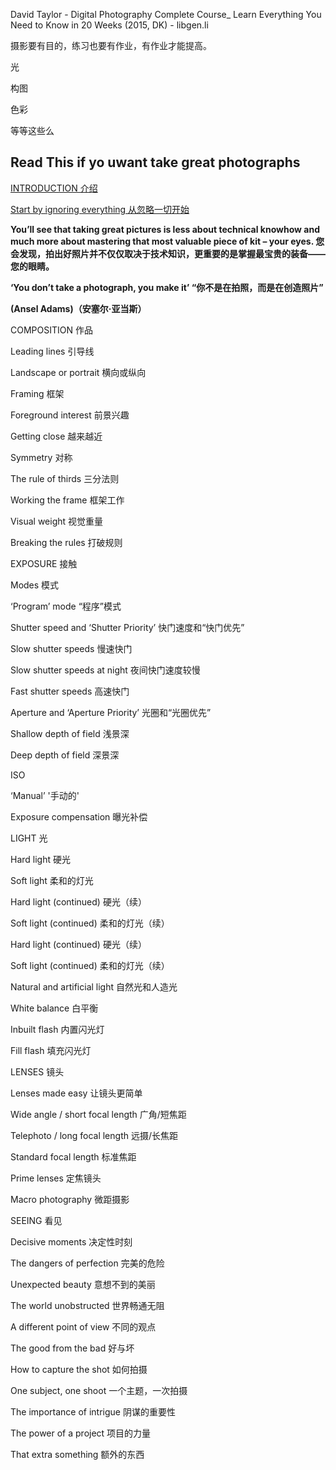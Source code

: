 David Taylor - Digital Photography Complete Course_ Learn Everything You Need to Know in 20 Weeks (2015, DK) - libgen.li

摄影要有目的，练习也要有作业，有作业才能提高。

光

构图

色彩

等等这些么

## Read This if yo uwant take great  photographs

[INTRODUCTION
介绍](javascript:void(0))

[Start by ignoring everything
从忽略一切开始](javascript:void(0))

**You’ll see that taking great pictures is less about technical knowhow and much more about mastering that most valuable piece of kit – your eyes.
您会发现，拍出好照片并不仅仅取决于技术知识，更重要的是掌握最宝贵的装备——您的眼睛。**

**‘You don’t take a photograph, you make it’
“你不是在拍照，而是在创造照片”**

**(Ansel Adams)（安塞尔·亚当斯）**

COMPOSITION
作品

Leading lines
引导线

Landscape or portrait
横向或纵向

Framing
框架

Foreground interest
前景兴趣

Getting close
越来越近

Symmetry
对称

The rule of thirds
三分法则

Working the frame
框架工作

Visual weight
视觉重量

Breaking the rules
打破规则

EXPOSURE
接触

Modes
模式

‘Program’ mode
“程序”模式

Shutter speed and ‘Shutter Priority’
快门速度和“快门优先”

Slow shutter speeds
慢速快门

Slow shutter speeds at night
夜间快门速度较慢

Fast shutter speeds
高速快门

Aperture and ‘Aperture Priority’
光圈和“光圈优先”

Shallow depth of field
浅景深

Deep depth of field
深景深

ISO

‘Manual’
'手动的'

Exposure compensation
曝光补偿

LIGHT
光

Hard light
硬光

Soft light
柔和的灯光

Hard light (continued)
硬光（续）

Soft light (continued)
柔和的灯光（续）

Hard light (continued)
硬光（续）

Soft light (continued)
柔和的灯光（续）

Natural and artificial light
自然光和人造光

White balance
白平衡

Inbuilt flash
内置闪光灯

Fill flash
填充闪光灯

LENSES
镜头

Lenses made easy
让镜头更简单

Wide angle / short focal length
广角/短焦距

Telephoto / long focal length
远摄/长焦距

Standard focal length
标准焦距

Prime lenses
定焦镜头

Macro photography
微距摄影

SEEING
看见

Decisive moments
决定性时刻

The dangers of perfection
完美的危险

Unexpected beauty
意想不到的美丽

The world unobstructed
世界畅通无阻

A different point of view
不同的观点

The good from the bad
好与坏

How to capture the shot
如何拍摄

One subject, one shoot
一个主题，一次拍摄

The importance of intrigue
阴谋的重要性

The power of a project
项目的力量

That extra something
额外的东西